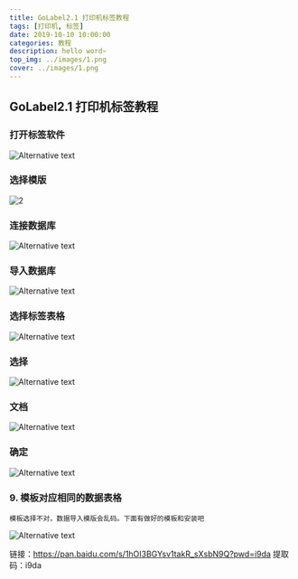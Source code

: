```yaml
---
title: GoLabel2.1 打印机标签教程
tags: [打印机, 标签]
date: 2019-10-10 10:00:00
categories: 教程            
description: hello word~  
top_img: ../images/1.png
cover: ../images/1.png
---
```

## GoLabel2.1 打印机标签教程

### 打开标签软件
![Alternative text](../images/1.png "安苒杂货铺")

### 选择模版
![2](../images/2.png "安苒杂货铺")

### 连接数据库
![Alternative text](../images/3.png "安苒杂货铺")

### 导入数据库
![Alternative text](../images/4.png "安苒杂货铺")

### 选择标签表格
![Alternative text](../images/5.png "安苒杂货铺")

### 选择
![Alternative text](../images/6.png "安苒杂货铺")

###  文档
![Alternative text](../images/7.png "安苒杂货铺")

### 确定
![Alternative text](../images/8.png "安苒杂货铺")

### 9. 模板对应相同的数据表格
    模板选择不对，数据导入模版会乱码。下面有做好的模板和安装吧
![Alternative text](../images/9.png "安苒杂货铺")

链接：https://pan.baidu.com/s/1hOI3BGYsv1takR_sXsbN9Q?pwd=i9da 
提取码：i9da
